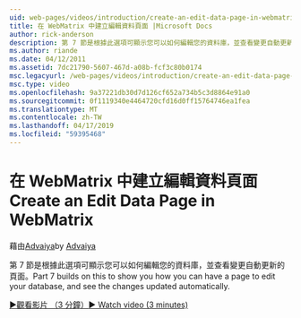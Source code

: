 ```yaml
---
uid: web-pages/videos/introduction/create-an-edit-data-page-in-webmatrix
title: 在 WebMatrix 中建立編輯資料頁面 |Microsoft Docs
author: rick-anderson
description: 第 7 節是根據此選項可顯示您可以如何編輯您的資料庫，並查看變更自動更新的頁面。
ms.author: riande
ms.date: 04/12/2011
ms.assetid: 7dc21790-5607-467d-a08b-fcf3c80b0174
msc.legacyurl: /web-pages/videos/introduction/create-an-edit-data-page-in-webmatrix
msc.type: video
ms.openlocfilehash: 9a37221db30d7d126cf652a734b5c3d8864e91a0
ms.sourcegitcommit: 0f1119340e4464720cfd16d0ff15764746ea1fea
ms.translationtype: MT
ms.contentlocale: zh-TW
ms.lasthandoff: 04/17/2019
ms.locfileid: "59395468"
---
```

# <a name="create-an-edit-data-page-in-webmatrix"></a><span data-ttu-id="7b1b6-103">在 WebMatrix 中建立編輯資料頁面</span><span class="sxs-lookup"><span data-stu-id="7b1b6-103">Create an Edit Data Page in WebMatrix</span></span>

<span data-ttu-id="7b1b6-104">藉由[Advaiya](https://twitter.com/Advaiyasolns)</span><span class="sxs-lookup"><span data-stu-id="7b1b6-104">by [Advaiya](https://twitter.com/Advaiyasolns)</span></span>

<span data-ttu-id="7b1b6-105">第 7 節是根據此選項可顯示您可以如何編輯您的資料庫，並查看變更自動更新的頁面。</span><span class="sxs-lookup"><span data-stu-id="7b1b6-105">Part 7 builds on this to show you how you can have a page to edit your database, and see the changes updated automatically.</span></span>

[<span data-ttu-id="7b1b6-106">&#9654;觀看影片 （3 分鐘）</span><span class="sxs-lookup"><span data-stu-id="7b1b6-106">&#9654; Watch video (3 minutes)</span></span>](https://channel9.msdn.com/Blogs/ASP-NET-Site-Videos/create-an-edit-data-page-in-webmatrix)
